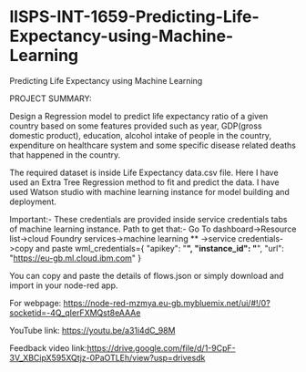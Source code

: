 # llSPS-INT-1659-Predicting-Life-Expectancy-using-Machine-Learning
Predicting Life Expectancy using Machine Learning

PROJECT SUMMARY:

Design a Regression model to predict life expectancy ratio of a given country based on some features provided such as year, 
GDP(gross domestic product), education, alcohol intake of people in the country, expenditure on healthcare system and some 
specific disease related deaths that happened in the country.

The required dataset is inside Life Expectancy data.csv file. Here I have used an Extra Tree Regression method to fit and 
predict the data. I have used Watson studio with machine learning instance for model building and deployment.

Important:-
These credentials are provided inside service credentials tabs of machine learning instance.
Path to get that:- Go To dashboard->Resource list->cloud Foundry services->machine learning ** ->service credentials->copy and paste
wml_credentials={
  "apikey": "********************",
  "instance_id": "********************",
  "url": "https://eu-gb.ml.cloud.ibm.com"
}

You can copy and paste the details of flows.json or simply download and import in your node-red app.

For webpage: https://node-red-mzmya.eu-gb.mybluemix.net/ui/#!/0?socketid=-4Q_qIerFXMQst8eAAAe

YouTube link: https://youtu.be/a31i4dC_98M


Feedback video link:https://drive.google.com/file/d/1-9CpF-3V_XBCipX595XQtjz-0PaOTLEh/view?usp=drivesdk
